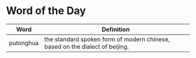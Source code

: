 # Word of the Day

|Word|Definition|
|---|---|
|putonghua|the standard spoken form of modern chinese, based on the dialect of beijing.|